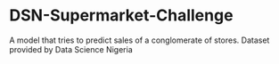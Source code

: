 # DSN-Supermarket-Challenge
A model that tries to predict sales of a conglomerate of stores. Dataset provided by Data Science Nigeria
